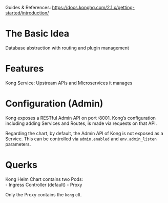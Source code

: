 Guides & References: https://docs.konghq.com/2.1.x/getting-started/introduction/

# The Basic Idea

Database abstraction with routing and plugin management

# Features

Kong Service: Upstream APIs and Microservices it manages

# Configuration (Admin)

Kong exposes a RESTful Admin API on port :8001.
Kong’s configuration including adding Services and Routes, 
is made via requests on that API.

Regarding the chart, by default, the Admin API of Kong is not exposed as a Service. 
This can be controlled via `admin.enabled` and `env.admin_listen` parameters.

# Querks

Kong Helm Chart contains two Pods:                            
    - Ingress Controller (default)
    - Proxy
   
Only the Proxy contains the `kong` clt.
